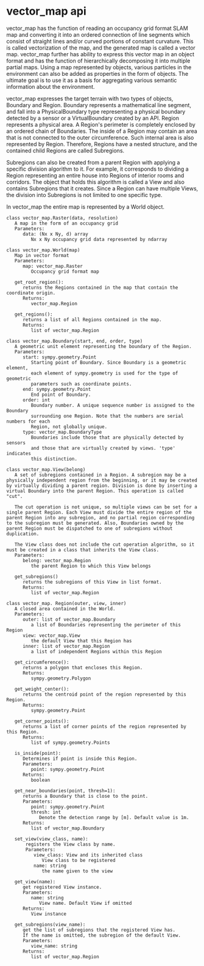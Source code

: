 # vector_map api

vector_map has the function of reading an occupancy grid format SLAM map and converting it into an ordered connection of line segments which consist of straight lines and/or curved portions of constant curvature. This is called vectorization of the map, and the generated map is called a vector map.
vector_map further has ability to express this vector map in an object format and has the function of hierarchically decomposing it into multiple partial maps. Using a map represented by objects, various particles in the environment can also be added as properties in the form of objects. The ultimate goal is to use it as a basis for aggregating various semantic information about the environment.

vector_map expresses the target terrain with two types of objects, Boundary and Region. Boundary represents a mathematical line segment, and fall into a PhysicalBoundary type representing a physical boundary detected by a sensor or a VirtualBoundary created by an API. Region represents a physical area. A Region's perimeter is completely enclosed by an ordered chain of Boundaries.
The inside of a Region may contain an area that is not connected to the outer circumference. Such internal area is also represented by Region. Therefore, Regions have a nested structure, and the contained child Regions are called Subregions.

Subregions can also be created from a parent Region with applying a specific division algorithm to it. For example, it corresponds to dividing a Region representing an entire house into Regions of interior rooms and corridors. The object that holds this algorithm is called a View and also contains Subregions that it creates. Since a Region can have multiple Views, the division into Subregions is not limited to one specific type.

In vector_map the entire map is represented by a World object.

```
class vector_map.Raster(data, resolution)
   A map in the form of an occupancy grid
   Parameters:
      data: (Nx ⅹ Ny, d) array
         Nx ⅹ Ny occupancy grid data represented by ndarray

class vector_map.World(map)
   Map in vector format
   Parameters:
      map: vector_map.Raster
         Occupancy grid format map

   get_root_region():
      returns the Regions contained in the map that contain the coordinate origin.
      Returns:
         vector_map.Region

   get_regions():
      returns a list of all Regions contained in the map.
      Returns:
         list of vector_map.Region

class vector_map.Boundary(start, end, order, type)
   A geometric unit element representing the boundary of the Region.
   Parameters:
      start: sympy.geometry.Point
         Starting point of Boundary. Since Boundary is a geometric element,
         each element of sympy.geometry is used for the type of geometric
         parameters such as coordinate points.
      end: sympy.geometry.Point
         End point of Boundary.
      order: int
         Boundary number. A unique sequence number is assigned to the Boundary
         surrounding one Region. Note that the numbers are serial numbers for each
         Region, not globally unique.
      type: vector_map.BoundaryType
         Boundaries include those that are physically detected by sensors
         and those that are virtually created by views. 'type' indicates
         this distinction.

class vector_map.View(belong)
   A set of subregions contained in a Region. A subregion may be a physically independent region from the beginning, or it may be created by virtually dividing a parent region. Division is done by inserting a virtual Boundary into the parent Region. This operation is called "cut".

   The cut operation is not unique, so multiple views can be set for a single parent Region. Each View must divide the entire region of the parent Region into any subregion, and no partial region corresponding to the subregion must be generated. Also, Boundaries owned by the parent Region must be dispatched to one of subregions without duplication.

   The View class does not include the cut operation algorithm, so it must be created in a class that inherits the View class.
   Parameters:
      belong: vector_map.Region
         the parent Region to which this View belongs

   get_subregions()
      returns the subregions of this View in list format.
      Returns:
         list of vector_map.Region

class vector_map. Region(outer, view, inner)
   A closed area contained in the World.
   Parameters:
      outer: list of vector_map.Boundary
         a list of Boundaries representing the perimeter of this Region
      view: vector_map.View
         the default View that this Region has
      inner: list of vector_map.Region
         a list of independent Regions within this Region

   get_circumference():
      returns a polygon that encloses this Region.
      Returns:
         sympy.geometry.Polygon

   get_weight_center():
      returns the centroid point of the region represented by this Region.
      Returns:
         sympy.geometry.Point

   get_corner_points():
      returns a list of corner points of the region represented by this Region.
      Returns:
         list of sympy.geometry.Points

   is_inside(point):
      Determines if point is inside this Region.
      Parameters:
         point: sympy.geometry.Point
      Returns:
         boolean

   get_near_boundaries(point, thresh=1):
      returns a Boundary that is close to the point.
      Parameters:
         point: sympy.geometry.Point
         thresh: int
            Denote the detection range by [m]. Default value is 1m.
      Returns:
         list of vector_map.Boundary

   set_view(view_class, name):
       registers the View class by name.
       Parameters:
          view_class: View and its inherited class
             View class to be registered
          name: string
             the name given to the view

   get_view(name):
      get registered View instance.
      Parameters:
         name: string
            View name. Default View if omitted
      Returns:
         View instance

   get_subregions(view_name):
      get the list of subregions that the registered View has.
      If the name is omitted, the subregion of the default View.
      Parameters:
         view_name: string
      Returns:
         list of vector_map.Region
```